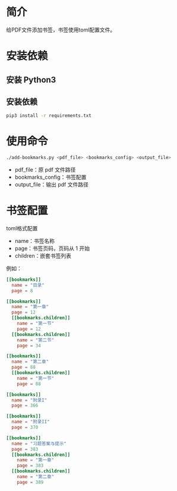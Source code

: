 # 简介
给PDF文件添加书签，书签使用toml配置文件。
# 安装依赖
## 安装 Python3
## 安装依赖
```bash
pip3 install -r requirements.txt
```

# 使用命令
```bash
./add-bookmarks.py <pdf_file> <bookmarks_config> <output_file>
```

+ pdf_file：原 pdf 文件路径
+ bookmarks_config：书签配置
+ output_file：输出 pdf 文件路径

# 书签配置
toml格式配置

+ name：书签名称
+ page：书签页码，页码从 1 开始
+ children：嵌套书签列表

例如：

```toml
[[bookmarks]]
  name = "目录"
  page = 8

[[bookmarks]]
  name = "第一章"
  page = 12
  [[bookmarks.children]]
    name = "第一节"
    page = 12
  [[bookmarks.children]]
    name = "第二节"
    page = 34

[[bookmarks]]
  name = "第二章"
  page = 88
  [[bookmarks.children]]
    name = "第一节"
    page = 88

[[bookmarks]]
  name = "附录I"
  page = 366

[[bookmarks]]
  name = "附录II"
  page = 370

[[bookmarks]]
  name = "习题答案与提示"
  page = 383
  [[bookmarks.children]]
    name = "第一章"
    page = 383
  [[bookmarks.children]]
    name = "第二章"
    page = 389
```
